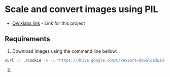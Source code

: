 # Scale and convert images using PIL
- [Qwiklabs link](https://googlecoursera.qwiklabs.com/focuses/23855179) - Link for this project

## Requirements

1. Download images using the command line bellow:
```sh
curl -c ./cookie -s -L "https://drive.google.com/uc?export=download&id=$11hg55-dKdHN63yJP20dMLAgPJ5oiTOHF" > /dev/null | curl -Lb ./cookie "https://drive.google.com/uc?export=download&confirm=`awk '/download/ {print $NF}' ./cookie`&id=11hg55-dKdHN63yJP20dMLAgPJ5oiTOHF" -o temp/images.zip && sudo rm -rf cookie
```
2. 
